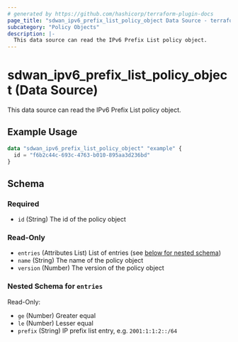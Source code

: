 ```yaml
---
# generated by https://github.com/hashicorp/terraform-plugin-docs
page_title: "sdwan_ipv6_prefix_list_policy_object Data Source - terraform-provider-sdwan"
subcategory: "Policy Objects"
description: |-
  This data source can read the IPv6 Prefix List policy object.
---
```


# sdwan_ipv6_prefix_list_policy_object (Data Source)

This data source can read the IPv6 Prefix List policy object.

## Example Usage

```terraform
data "sdwan_ipv6_prefix_list_policy_object" "example" {
  id = "f6b2c44c-693c-4763-b010-895aa3d236bd"
}
```

<!-- schema generated by tfplugindocs -->
## Schema

### Required

- `id` (String) The id of the policy object

### Read-Only

- `entries` (Attributes List) List of entries (see [below for nested schema](#nestedatt--entries))
- `name` (String) The name of the policy object
- `version` (Number) The version of the policy object

<a id="nestedatt--entries"></a>
### Nested Schema for `entries`

Read-Only:

- `ge` (Number) Greater equal
- `le` (Number) Lesser equal
- `prefix` (String) IP prefix list entry, e.g. `2001:1:1:2::/64`



